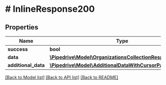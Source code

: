 # # InlineResponse200

## Properties

Name | Type | Description | Notes
------------ | ------------- | ------------- | -------------
**success** | **bool** |  | [optional]
**data** | [**\Pipedrive\Model\OrganizationsCollectionResponseObject[]**](OrganizationsCollectionResponseObject.md) |  | [optional]
**additional_data** | [**\Pipedrive\Model\AdditionalDataWithCursorPagination**](AdditionalDataWithCursorPagination.md) |  | [optional]

[[Back to Model list]](../../README.md#models) [[Back to API list]](../../README.md#endpoints) [[Back to README]](../../README.md)
